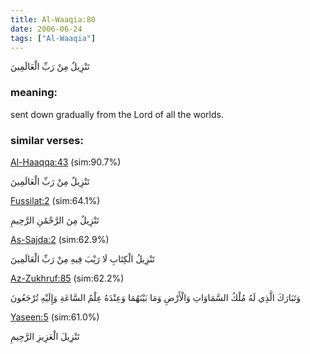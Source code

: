 ```yaml
---
title: Al-Waaqia:80
date: 2006-06-24
tags: ["Al-Waaqia"]
---
```

تَنْزِيلٌ مِنْ رَبِّ الْعَالَمِينَ
### meaning: 
sent down gradually from the Lord of all the worlds.
### similar verses: 

[Al-Haaqqa:43](/69/43) (sim:90.7%)

تَنْزِيلٌ مِنْ رَبِّ الْعَالَمِينَ

[Fussilat:2](/41/2) (sim:64.1%)

تَنْزِيلٌ مِنَ الرَّحْمَٰنِ الرَّحِيمِ

[As-Sajda:2](/32/2) (sim:62.9%)

تَنْزِيلُ الْكِتَابِ لَا رَيْبَ فِيهِ مِنْ رَبِّ الْعَالَمِينَ

[Az-Zukhruf:85](/43/85) (sim:62.2%)

وَتَبَارَكَ الَّذِي لَهُ مُلْكُ السَّمَاوَاتِ وَالْأَرْضِ وَمَا بَيْنَهُمَا وَعِنْدَهُ عِلْمُ السَّاعَةِ وَإِلَيْهِ تُرْجَعُونَ

[Yaseen:5](/36/5) (sim:61.0%)

تَنْزِيلَ الْعَزِيزِ الرَّحِيمِ
